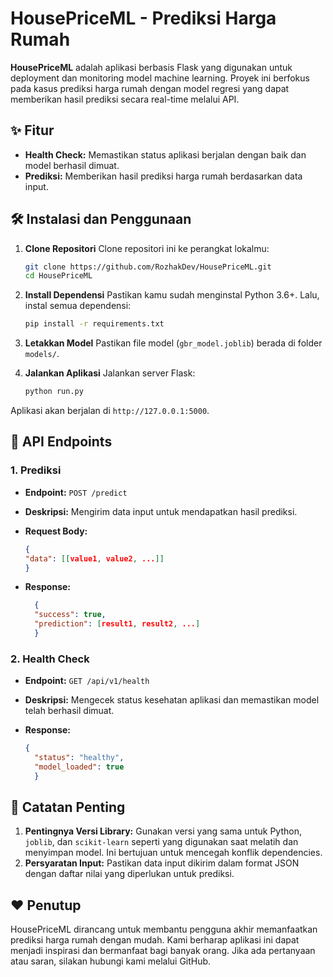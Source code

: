 # HousePriceML - Prediksi Harga Rumah

**HousePriceML** adalah aplikasi berbasis Flask yang digunakan untuk deployment dan monitoring model machine learning. Proyek ini berfokus pada kasus prediksi harga rumah dengan model regresi yang dapat memberikan hasil prediksi secara real-time melalui API.

## ✨ Fitur

* **Health Check:** Memastikan status aplikasi berjalan dengan baik dan model berhasil dimuat.
* **Prediksi:** Memberikan hasil prediksi harga rumah berdasarkan data input.

## 🛠️ Instalasi dan Penggunaan

1. **Clone Repositori**
   Clone repositori ini ke perangkat lokalmu:
   
   ```bash
   git clone https://github.com/RozhakDev/HousePriceML.git
   cd HousePriceML
   ```

2. **Install Dependensi**
   Pastikan kamu sudah menginstal Python 3.6+. Lalu, instal semua dependensi:
   
   ```bash
   pip install -r requirements.txt
   ```

3. **Letakkan Model**
    Pastikan file model (`gbr_model.joblib`) berada di folder `models/`.

4. **Jalankan Aplikasi**
   Jalankan server Flask:
   
   ```bash
   python run.py
   ```

Aplikasi akan berjalan di `http://127.0.0.1:5000`.

## 📡 API Endpoints

### 1. Prediksi

* **Endpoint:** `POST /predict`

* **Deskripsi:** Mengirim data input untuk mendapatkan hasil prediksi.

* **Request Body:**
  
  ```json
  {
  "data": [[value1, value2, ...]]
  }
  ```

* **Response:**
  
  ```json
    {
    "success": true,
    "prediction": [result1, result2, ...]
    }
  ```

### 2. Health Check

* **Endpoint:** `GET /api/v1/health`

* **Deskripsi:** Mengecek status kesehatan aplikasi dan memastikan model telah berhasil dimuat.

* **Response:**
  
  ```json
  {
    "status": "healthy",
    "model_loaded": true
    }
  ```

## 📌 Catatan Penting

1. **Pentingnya Versi Library:** Gunakan versi yang sama untuk Python, `joblib`, dan `scikit-learn` seperti yang digunakan saat melatih dan menyimpan model. Ini bertujuan untuk mencegah konflik dependencies.
2. **Persyaratan Input:** Pastikan data input dikirim dalam format JSON dengan daftar nilai yang diperlukan untuk prediksi.

## ❤️ Penutup

HousePriceML dirancang untuk membantu pengguna akhir memanfaatkan prediksi harga rumah dengan mudah. Kami berharap aplikasi ini dapat menjadi inspirasi dan bermanfaat bagi banyak orang. Jika ada pertanyaan atau saran, silakan hubungi kami melalui GitHub.